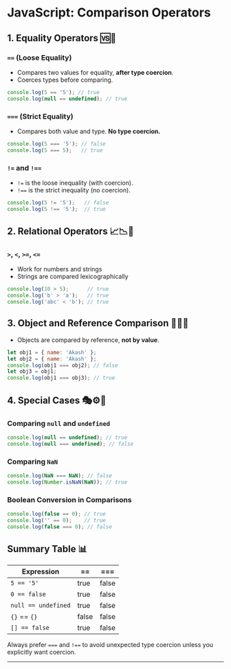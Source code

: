 # JavaScript: Comparison Operators 

## 1. Equality Operators 🆚🎯

### `==` (Loose Equality)

* Compares two values for equality, **after type coercion**.
* Coerces types before comparing. 

```javascript
console.log(5 == '5'); // true
console.log(null == undefined); // true
```

### `===` (Strict Equality)

* Compares both value and type. **No type coercion.** 

```javascript
console.log(5 === '5'); // false
console.log(5 === 5);   // true
```

### `!=` and `!==`

* `!=` is the loose inequality (with coercion).
* `!==` is the strict inequality (no coercion). 

```javascript
console.log(5 != '5');   // false
console.log(5 !== '5');  // true
```

## 2. Relational Operators 📈📉🧮

### `>`, `<`, `>=`, `<=`

* Work for numbers and strings
* Strings are compared lexicographically 

```javascript
console.log(10 > 5);      // true
console.log('b' > 'a');   // true
console.log('abc' < 'b'); // true
```

## 3. Object and Reference Comparison 🧱🔗🧭

* Objects are compared by reference, **not by value**. 

```javascript
let obj1 = { name: 'Akash' };
let obj2 = { name: 'Akash' };
console.log(obj1 === obj2); // false
let obj3 = obj1;
console.log(obj1 === obj3); // true
```

## 4. Special Cases 🎭⚙️🧐

### Comparing `null` and `undefined`

```javascript
console.log(null == undefined); // true
console.log(null === undefined); // false
```

### Comparing `NaN`

```javascript
console.log(NaN === NaN); // false
console.log(Number.isNaN(NaN)); // true
```

### Boolean Conversion in Comparisons

```javascript
console.log(false == 0); // true
console.log('' == 0);    // true
console.log(false === 0); // false
```

## Summary Table 📊

| Expression          | ==    | ===   |
| ------------------- | ----- | ----- |
| `5 == '5'`          | true  | false |
| `0 == false`        | true  | false |
| `null == undefined` | true  | false |
| `{}` == `{}`        | false | false |
| `[] == false`       | true  | false |

Always prefer `===` and `!==` to avoid unexpected type coercion unless you explicitly want coercion. 

---